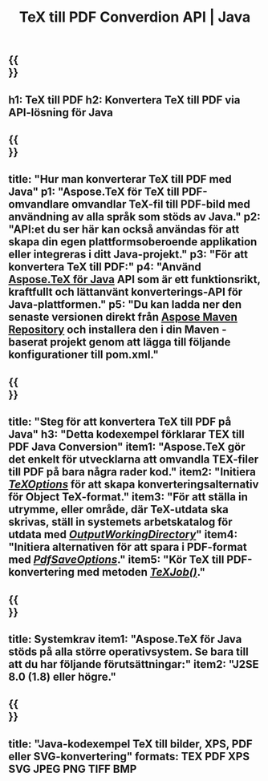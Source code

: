 ﻿---
translation: true
template: /_templates/_conversion-child-java.md
title: TeX till PDF Converdion API | Java
description: TeX till PDF-konverteringsfunktion. Integrera detta lokala Java-bibliotek i ditt projekt eller använd plattformsoberoende applikationer för att konvertera TeX till PDF.
keywords: tex till pdf api jpeg, tex2pdf integrera
url: /java/conversion/tex-to-pdf/
family: tex
platformtag: java
feature: conversion
informat: TEX
outformat: PDF
otherformats: BMP PNG JPEG TIFF XPS SVG
---


{{<section banner>}}
---
h1: TeX till PDF
h2: Konvertera TeX till PDF via API-lösning för Java
---

{{<section overview>}}
---
title: "Hur man konverterar TeX till PDF med Java"
p1: "Aspose.TeX för TeX till PDF-omvandlare omvandlar TeX-fil till PDF-bild med användning av alla språk som stöds av Java."
p2: "API:et du ser här kan också användas för att skapa din egen plattformsoberoende applikation eller integreras i ditt Java-projekt."
p3: "För att konvertera TeX till PDF:"
p4: "Använd [Aspose.TeX för Java](https://products.aspose.com/tex/java) API som är ett funktionsrikt, kraftfullt och lättanvänt konverterings-API för Java-plattformen."
p5: "Du kan ladda ner den senaste versionen direkt från [Aspose Maven Repository](https://repository.aspose.com/tex/) och installera den i din Maven -baserat projekt genom att lägga till följande konfigurationer till pom.xml."
---

{{<section feature1>}}
---
title: "Steg för att konvertera TeX till PDF på Java"
h3: "Detta kodexempel förklarar TEX till PDF Java Conversion"
item1: "Aspose.TeX gör det enkelt för utvecklarna att omvandla TEX-filer till PDF på bara några rader kod."
item2: "Initiera [*TeXOptions*](https://reference.aspose.com/tex/java/com.aspose.tex/TeXOptions) för att skapa konverteringsalternativ för Object TeX-format."
item3: "För att ställa in utrymme, eller område, där TeX-utdata ska skrivas, ställ in systemets arbetskatalog för utdata med [*OutputWorkingDirectory*](https://reference.aspose.com/tex/java/com.aspose.tex/TeXOptions#getOutputWorkingDirectory--)"
item4: "Initiera alternativen för att spara i PDF-format med [*PdfSaveOptions*](https://reference.aspose.com/tex/java/com.aspose.tex.rendering/PdfSaveOptions)."
item5: "Kör TeX till PDF-konvertering med metoden [*TeXJob()*](https://reference.aspose.com/tex/java/com.aspose.tex/TeXJob)."
---

{{<section feature2>}}
---
title: Systemkrav
item1: "Aspose.TeX för Java stöds på alla större operativsystem. Se bara till att du har följande förutsättningar:"
item2: "J2SE 8.0 (1.8) eller högre."
---

{{<section widget>}}
---
title: "Java-kodexempel TeX till bilder, XPS, PDF eller SVG-konvertering"
formats: TEX PDF XPS SVG JPEG PNG TIFF BMP
---